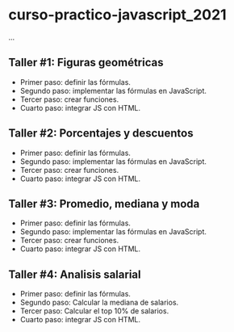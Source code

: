 # curso-practico-javascript_2021

...

## Taller #1: Figuras geométricas

- Primer paso: definir las fórmulas.
- Segundo paso: implementar las fórmulas en JavaScript.
- Tercer paso: crear funciones.
- Cuarto paso: integrar JS con HTML.


## Taller #2: Porcentajes y descuentos

- Primer paso: definir las fórmulas.
- Segundo paso: implementar las fórmulas en JavaScript.
- Tercer paso: crear funciones.
- Cuarto paso: integrar JS con HTML.


## Taller #3: Promedio, mediana y moda

- Primer paso: definir las fórmulas.
- Segundo paso: implementar las fórmulas en JavaScript.
- Tercer paso: crear funciones.
- Cuarto paso: integrar JS con HTML.


## Taller #4: Analisis salarial

- Primer paso: definir las fórmulas.
- Segundo paso: Calcular la mediana de salarios.
- Tercer paso: Calcular el top 10% de salarios.
- Cuarto paso: integrar JS con HTML.